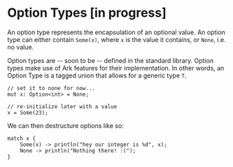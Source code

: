 # Option Types [in progress]

An option type represents the encapsulation of an optional value. An option type
can either contain `Some(x)`, where `x` is the value it contains, or `None`, i.e.
no value.

Option types are -- soon to be -- defined in the standard library. Option types
make use of Ark features for their implementation. In other words, an Option Type
is a tagged union that allows for a generic type `T`.

```
// set it to none for now...
mut x: Option<int> = None;

// re-initialize later with a value
x = Some(23);
```

We can then destructure options like so:

```
match x {
    Some(x) -> println("hey our integer is %d", x);
    None -> println("Nothing there! :(");
}
```
